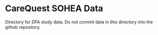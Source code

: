 # CareQuest SOHEA Data
Directory for DFA study data. Do not commit data in this directory into the github repository.
